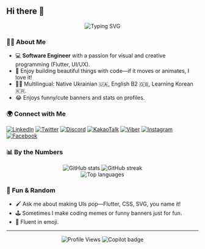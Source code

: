 ## Hi there 👋
<!-- Banner / Greeting -->
<p align="center">
  <img src="https://readme-typing-svg.demolab.com?font=Fira+Code&pause=1000&color=F78407&center=true&vCenter=true&width=435&lines=Hi+there!+I'm+Bittiboop+%F0%9F%91%8B;Visual+Software+Engineer;Loves+Flutter+and+creative+UIs;Learning+Korean+%E2%9C%A8;Let's+connect!+%F0%9F%92%AB" alt="Typing SVG" />
</p>

<!-- About Me -->
### 👨‍💻 About Me

- 💻 **Software Engineer** with a passion for visual and creative programming (Flutter, UI/UX).
- 🎨 Enjoy building beautiful things with code—if it moves or animates, I love it!
- 🏳️‍🌈 Multilingual: Native Ukrainian 🇺🇦, English B2 🇬🇧, Learning Korean 🇰🇷.
- 😂 Enjoys funny/cute banners and stats on profiles.

<!-- Social Links -->
### 🌍 Connect with Me

[![LinkedIn](https://img.shields.io/badge/-LinkedIn-0A66C2?style=for-the-badge&logo=linkedin&logoColor=white)](https://linkedin.com)
[![Twitter](https://img.shields.io/badge/-Twitter-1DA1F2?style=for-the-badge&logo=twitter&logoColor=white)](https://twitter.com)
[![Discord](https://img.shields.io/badge/-Discord-5865F2?style=for-the-badge&logo=discord&logoColor=white)](https://discord.com)
[![KakaoTalk](https://img.shields.io/badge/-KakaoTalk-FFCD00?style=for-the-badge&logo=kakaotalk&logoColor=000000)](#)
[![Viber](https://img.shields.io/badge/-Viber-7360F2?style=for-the-badge&logo=viber&logoColor=white)](#)
[![Instagram](https://img.shields.io/badge/-Instagram-E4405F?style=for-the-badge&logo=instagram&logoColor=white)](https://instagram.com)
[![Facebook](https://img.shields.io/badge/-Facebook-1877F2?style=for-the-badge&logo=facebook&logoColor=white)](https://facebook.com)

<!-- GitHub Stats & Fun Banners -->
### 📊 By the Numbers

<p align="center">
  <img src="https://github-readme-stats.vercel.app/api?username=bittiboop&show_icons=true&theme=tokyonight&hide_title=true" alt="GitHub stats" />
  <img src="https://github-readme-streak-stats.herokuapp.com/?user=bittiboop&theme=tokyonight" alt="GitHub streak" />
  <br>
  <img src="https://github-readme-stats.vercel.app/api/top-langs/?username=bittiboop&layout=compact&theme=tokyonight" alt="Top languages" />
</p>

<!-- Fun Section -->
### 🎉 Fun & Random

- 🖌️ Ask me about making UIs pop—Flutter, CSS, SVG, you name it!
- 🕹️ Sometimes I make coding memes or funny banners just for fun.
- 💬 Fluent in emoji.

---

<!-- Footer -->
<p align="center">
  <img src="https://komarev.com/ghpvc/?username=bittiboop&style=flat-square&color=blue" alt="Profile Views" />
  <img src="https://img.shields.io/badge/Made%20with-%F0%9F%A4%96%20Copilot-blueviolet?style=flat-square" alt="Copilot badge" />
</p>
